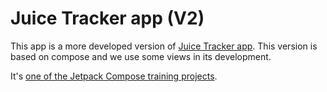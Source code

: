 Juice Tracker app (V2)
==================================

This app is a more developed version of [Juice Tracker app](https://github.com/smh997/Juice-Tracker). This version is based on compose and we use some views in its development.

It's [one of the Jetpack Compose training projects](https://github.com/google-developer-training/basic-android-kotlin-compose-training-juice-tracker/tree/compose-starter).